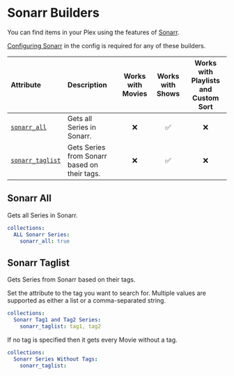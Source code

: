 # Sonarr Builders

You can find items in your Plex using the features of [Sonarr](https://sonarr.tv/).

[Configuring Sonarr](../../config/sonarr) in the config is required for any of these builders.

| Attribute                           | Description                                  | Works with Movies | Works with Shows | Works with Playlists and Custom Sort |
|:------------------------------------|:---------------------------------------------|:-----------------:|:----------------:|:------------------------------------:|
| [`sonarr_all`](#sonarr-all)         | Gets all Series in Sonarr.                   |     &#10060;      |     &#9989;      |               &#10060;               |
| [`sonarr_taglist`](#sonarr-taglist) | Gets Series from Sonarr based on their tags. |     &#10060;      |     &#9989;      |               &#10060;               |

## Sonarr All

Gets all Series in Sonarr.

```yaml
collections:
  ALL Sonarr Series:
    sonarr_all: true
```

## Sonarr Taglist

Gets Series from Sonarr based on their tags. 

Set the attribute to the tag you want to search for. Multiple values are supported as either a list or a comma-separated string. 

```yaml
collections:
  Sonarr Tag1 and Tag2 Series:
    sonarr_taglist: tag1, tag2
```

If no tag is specified then it gets every Movie without a tag.

```yaml
collections:
  Sonarr Series Without Tags:
    sonarr_taglist: 
```